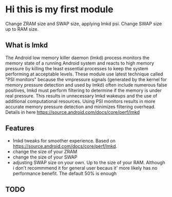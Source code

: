 # Hi this is my first module
Change ZRAM size and SWAP size, applying lmkd psi. Change SWAP size up to RAM size.

## What is lmkd
The Android low memory killer daemon (lmkd) process monitors the memory state of a running Android system and reacts to high memory pressure by killing the least essential processes to keep the system performing at acceptable levels. These module use latest technique called "PSI monitors" because the vmpressure signals (generated by the kernel for memory pressure detection and used by lmkd) often include numerous false positives, lmkd must perform filtering to determine if the memory is under real pressure. This results in unnecessary lmkd wakeups and the use of additional computational resources. Using PSI monitors results in more accurate memory pressure detection and minimizes filtering overhead.
Details in here https://source.android.com/docs/core/perf/lmkd 

## Features
  - lmkd tweaks for smoother experience. Based on https://source.android.com/docs/core/perf/lmkd.
  - change the size of your ZRAM
  - change the size of your SWAP
  - adjusting SWAP size on your own. Up to the size of your RAM. Although i don't recommmend it for general user becaus it' more likely has no performance benefit. The default 50% is enough

## TODO
